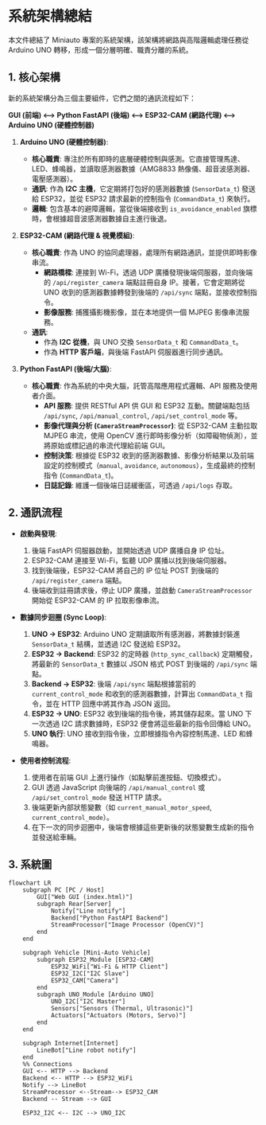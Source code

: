 # 系統架構總結

本文件總結了 Miniauto 專案的系統架構，該架構將網路與高階邏輯處理任務從 Arduino UNO 轉移，形成一個分層明確、職責分離的系統。

## 1. 核心架構

新的系統架構分為三個主要組件，它們之間的通訊流程如下：

**GUI (前端) <--> Python FastAPI (後端) <--> ESP32-CAM (網路代理) <--> Arduino UNO (硬體控制器)**

1.  **Arduino UNO (硬體控制器)**:
    *   **核心職責**: 專注於所有即時的底層硬體控制與感測。它直接管理馬達、LED、蜂鳴器，並讀取感測器數據（AMG8833 熱像儀、超音波感測器、電壓感測器）。
    *   **通訊**: 作為 **I2C 主機**，它定期將打包好的感測器數據 (`SensorData_t`) 發送給 ESP32，並從 ESP32 請求最新的控制指令 (`CommandData_t`) 來執行。
    *   **邏輯**: 包含基本的避障邏輯，當從後端接收到 `is_avoidance_enabled` 旗標時，會根據超音波感測器數據自主進行後退。

2.  **ESP32-CAM (網路代理 & 視覺模組)**:
    *   **核心職責**: 作為 UNO 的協同處理器，處理所有網路通訊，並提供即時影像串流。
        *   **網路橋樑**: 連接到 Wi-Fi，透過 UDP 廣播發現後端伺服器，並向後端的 `/api/register_camera` 端點註冊自身 IP。接著，它會定期將從 UNO 收到的感測器數據轉發到後端的 `/api/sync` 端點，並接收控制指令。
        *   **影像服務**: 捕獲攝影機影像，並在本地提供一個 MJPEG 影像串流服務。
    *   **通訊**:
        *   作為 **I2C 從機**，與 UNO 交換 `SensorData_t` 和 `CommandData_t`。
        *   作為 **HTTP 客戶端**，與後端 FastAPI 伺服器進行同步通訊。

3.  **Python FastAPI (後端/大腦)**:
    *   **核心職責**: 作為系統的中央大腦，託管高階應用程式邏輯、API 服務及使用者介面。
        *   **API 服務**: 提供 RESTful API 供 GUI 和 ESP32 互動。關鍵端點包括 `/api/sync`, `/api/manual_control`, `/api/set_control_mode` 等。
        *   **影像代理與分析 (`CameraStreamProcessor`)**: 從 ESP32-CAM 主動拉取 MJPEG 串流，使用 OpenCV 進行即時影像分析（如障礙物偵測），並將原始或標記過的串流代理給前端 GUI。
        *   **控制決策**: 根據從 ESP32 收到的感測器數據、影像分析結果以及前端設定的控制模式（`manual`, `avoidance`, `autonomous`），生成最終的控制指令 (`CommandData_t`)。
        *   **日誌記錄**: 維護一個後端日誌緩衝區，可透過 `/api/logs` 存取。

## 2. 通訊流程

*   **啟動與發現**:
    1.  後端 FastAPI 伺服器啟動，並開始透過 UDP 廣播自身 IP 位址。
    2.  ESP32-CAM 連接至 Wi-Fi，監聽 UDP 廣播以找到後端伺服器。
    3.  找到後端後，ESP32-CAM 將自己的 IP 位址 POST 到後端的 `/api/register_camera` 端點。
    4.  後端收到註冊請求後，停止 UDP 廣播，並啟動 `CameraStreamProcessor` 開始從 ESP32-CAM 的 IP 拉取影像串流。

*   **數據同步迴圈 (Sync Loop)**:
    1.  **UNO -> ESP32**: Arduino UNO 定期讀取所有感測器，將數據封裝進 `SensorData_t` 結構，並透過 I2C 發送給 ESP32。
    2.  **ESP32 -> Backend**: ESP32 的定時器 (`http_sync_callback`) 定期觸發，將最新的 `SensorData_t` 數據以 JSON 格式 POST 到後端的 `/api/sync` 端點。
    3.  **Backend -> ESP32**: 後端 `/api/sync` 端點根據當前的 `current_control_mode` 和收到的感測器數據，計算出 `CommandData_t` 指令，並在 HTTP 回應中將其作為 JSON 返回。
    4.  **ESP32 -> UNO**: ESP32 收到後端的指令後，將其儲存起來。當 UNO 下一次透過 I2C 請求數據時，ESP32 便會將這些最新的指令回傳給 UNO。
    5.  **UNO 執行**: UNO 接收到指令後，立即根據指令內容控制馬達、LED 和蜂鳴器。

*   **使用者控制流程**:
    1.  使用者在前端 GUI 上進行操作（如點擊前進按鈕、切換模式）。
    2.  GUI 透過 JavaScript 向後端的 `/api/manual_control` 或 `/api/set_control_mode` 發送 HTTP 請求。
    3.  後端更新內部狀態變數（如 `current_manual_motor_speed`, `current_control_mode`）。
    4.  在下一次的同步迴圈中，後端會根據這些更新後的狀態變數生成新的指令並發送給車輛。

## 3. 系統圖

```mermaid
flowchart LR
    subgraph PC [PC / Host]
        GUI["Web GUI (index.html)"]
        subgraph Rear[Server]
            Notify["Line notify"]
            Backend["Python FastAPI Backend"]
            StreamProcessor["Image Processor (OpenCV)"]
        end
    end

    subgraph Vehicle [Mini-Auto Vehicle]
        subgraph ESP32_Module [ESP32-CAM]
            ESP32_WiFi["Wi-Fi & HTTP Client"]
            ESP32_I2C["I2C Slave"]
            ESP32_CAM["Camera"]
        end
        subgraph UNO_Module [Arduino UNO]
            UNO_I2C["I2C Master"]
            Sensors["Sensors (Thermal, Ultrasonic)"]
            Actuators["Actuators (Motors, Servo)"]
        end
    end

    subgraph Internet[Internet]
        LineBot["Line robot notify"]
    end
    %% Connections
    GUI <-- HTTP --> Backend
    Backend <-- HTTP --> ESP32_WiFi
    Notify --> LineBot
    StreamProcessor <--Stream--> ESP32_CAM
    Backend -- Stream --> GUI

    ESP32_I2C <-- I2C --> UNO_I2C

```
